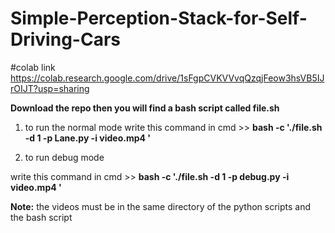 # Simple-Perception-Stack-for-Self-Driving-Cars

#colab link
https://colab.research.google.com/drive/1sFgpCVKVVvqQzqjFeow3hsVB5IJrOIJT?usp=sharing

**Download the repo then you will find a bash script called file.sh**



1.   to run the normal mode
 write this command in cmd  >>
    **bash -c './file.sh -d 1 -p Lane.py -i video.mp4 '**

2.  to run debug mode

 write this command in cmd  >>
    **bash -c './file.sh -d 1 -p debug.py -i video.mp4 '**
    
    
   **Note:** the videos must be in the same directory of the python scripts and the bash script
 

